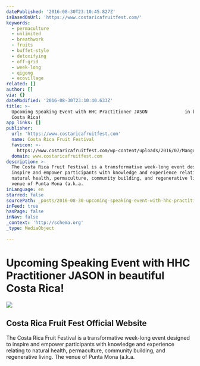 ```yaml
---
datePublished: '2016-08-30T23:10:45.827Z'
isBasedOnUrl: 'https://www.costaricafruitfest.com/'
keywords:
  - permaculture
  - unlimited
  - breathwork
  - fruits
  - buffet-style
  - detoxifying
  - off-grid
  - week-long
  - qigong
  - ecovillage
related: []
author: []
via: {}
dateModified: '2016-08-30T23:10:40.633Z'
title: >-
  Upcoming Speaking Event with HHC Practitioner JASON              in beautiful
  Costa Rica!
app_links: []
publisher:
  url: 'https://www.costaricafruitfest.com'
  name: Costa Rica Fruit Festival
  favicon: >-
    https://www.costaricafruitfest.com/wp-content/uploads/2016/07/Mangosteen-icon.png
  domain: www.costaricafruitfest.com
description: >-
  The Costa Rica Fruit Festival is a transformative week-long event designed to
  inspire and empower participants with knowledge and experience relating to
  natural health, permaculture, community building, and regenerative living. The
  venue of Punta Mona (a.k.a.
inLanguage: en
starred: false
sourcePath: _posts/2016-08-30-upcoming-speaking-event-with-hhc-practitioner-jason.md
inFeed: true
hasPage: false
inNav: false
_context: 'http://schema.org'
_type: MediaObject

---
```

# Upcoming Speaking Event with HHC Practitioner JASON in beautiful Costa Rica!

<article style=""><img src="https://imgflo.herokuapp.com/graph/2b2431f8e7ba7b0/8ac21bd3625bfe9f053c035eac4100ce/noop.jpg?input=https%3A%2F%2Fwww.costaricafruitfest.com%2Fwp-content%2Fuploads%2F2016%2F06%2FFruit-Mandala.jpg" /><h1>Costa Rica Fruit Fest Official Website</h1><p>The Costa Rica Fruit Festival is a transformative week-long event designed to inspire and empower participants with knowledge and experience relating to natural health, permaculture, community building, and regenerative living. The venue of Punta Mona (a.k.a.</p></article>